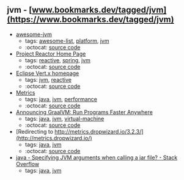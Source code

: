 jvm - [www.bookmarks.dev/tagged/jvm](https://www.bookmarks.dev/tagged/jvm)
---
* [awesome-jvm](https://github.com/deephacks/awesome-jvm#readme)
    * tags: [awesome-list](../tagged/awesome-list.md), [platform](../tagged/platform.md), [jvm](../tagged/jvm.md)
    * :octocat: [source code](https://github.com/deephacks/awesome-jvm#readme)
* [Project Reactor Home Page](https://projectreactor.io/)
    * tags: [reactive](../tagged/reactive.md), [spring](../tagged/spring.md), [jvm](../tagged/jvm.md)
    * :octocat: [source code](https://github.com/reactor)
* [Eclipse Vert.x homepage](https://vertx.io/)
    * tags: [jvm](../tagged/jvm.md), [reactive](../tagged/reactive.md)
    * :octocat: [source code](https://github.com/eclipse-vertx/vert.x/)
* [Metrics](https://metrics.dropwizard.io/)
    * tags: [java](../tagged/java.md), [jvm](../tagged/jvm.md), [performance](../tagged/performance.md)
    * :octocat: [source code](https://github.com/dropwizard/metrics)
* [Announcing GraalVM: Run Programs Faster Anywhere](https://blogs.oracle.com/developers/announcing-graalvm)
    * tags: [java](../tagged/java.md), [jvm](../tagged/jvm.md), [virtual-machine](../tagged/virtual-machine.md)
    * :octocat: [source code](https://github.com/oracle/graal)
* [Redirecting to http://metrics.dropwizard.io/3.2.3/](http://metrics.dropwizard.io/)
    * tags: [java](../tagged/java.md), [jvm](../tagged/jvm.md)
    * :octocat: [source code](https://github.com/dropwizard/metrics)
* [java - Specifying JVM arguments when calling a jar file? - Stack Overflow](https://stackoverflow.com/questions/5891123/specifying-jvm-arguments-when-calling-a-jar-file)
    * tags: [java](../tagged/java.md), [jvm](../tagged/jvm.md)
